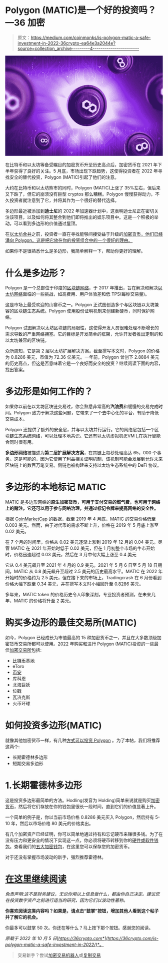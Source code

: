 # Polygon (MATIC)是一个好的投资吗？—36 加密

> 原文：<https://medium.com/coinmonks/is-polygon-matic-a-safe-investment-in-2022-36crypto-ea64e3a2044e?source=collection_archive---------4----------------------->

![](img/2ec9732ca7903cc238ef6b53a421498c.png)

在比特币和以太坊等备受瞩目的加密货币升至历史高点后，加密货币在 2021 年下半年获得了良好的关注。5 月底，市场出现下跌趋势，这使得投资者在 2022 年寻找安全的替代投资，Polygon (MATIC)引起了他们的注意。

大约在比特币和以太坊熊市的同时，Polygon (MATIC)上涨了 35%左右，但后来又下跌了，但它的崩溃没有巨型 cryptos 那么糟糕。Polygon 慢慢获得动力，不久投资者就注意到了它，并将其作为一个很好的替代选择。

多边形最近被添加到**迪士尼**的 2022 年加速器计划中，这表明迪士尼正在密切关注该项目，以及如何将其整合到他们即将推出的娱乐项目中。这是一个积极的举动，可以看到多边形的价值通过屋顶。

在[以太坊合并](https://36crypto.com/understanding-the-ethereum-merge-in-simple-term/)之前，投资者一直在寻找能够间接受益于升级的[加密货币，他们已经涌向 Polygon。这是把它放在你的投资组合中的一个很好的理由。](https://36crypto.com/top-7-cryptocurrencies-to-buy-post-ethereum-merge/)

如果你不是很熟悉什么是多边形，我简单解释一下，帮助你更好的理解。

# 什么是多边形？

Polygon 是一个总部位于印度的[区块链网络](https://36crypto.com/blockchain-definition-what-is-blockchain-technology-and-how-does-it-work/)，于 2017 年推出，旨在解决和解决[以太坊网络](https://36crypto.com/what-is-ethereum-and-how-is-it-different-from-bitcoin/)面临的一些挑战，如高费用、用户体验差和低 TPS(每秒交易量)。

这是市场上最受欢迎的山寨币之一。Polygon 正试图创造多个与区块链以太坊兼容的区块链生态系统。Polygon 使用股份证明机制来创建新硬币，同时保护网络。

Polygon 试图解决以太坊区块链的局限性，这使得开发人员很难处理不断增长的需求导致的严重网络拥塞。它的目标是开发简单的框架，允许开发者推出定制的和以太坊兼容的区块链。

众所周知，它是第 2 层以太坊扩展解决方案。截至撰写本文时，Polygon 的价格为 0.8286 美元，市值为 72.36 亿美元。一年前，Polygon 曾创下 2.8884 美元的历史高点，但这是否意味着它是一个良好而安全的投资？继续阅读下面的内容，找出答案。

# 多边形是如何工作的？

如果你以前在以太坊区块链交易过，你会熟悉非常高的**汽油费**和缓慢的交易完成时间。Polygon 致力于解决这些问题，它带来了一个去中心化的平台，有助于降低交易成本。

Polygon 还提供了额外的安全层，并与以太坊并行运行。它的网络层包括一个区块链生态系统网络，可以处理本地共识。它还有以太坊虚拟机(EVM ),在执行智能合同时很有用。

**多边形网络**被描述为**第二层扩展解决方案**，在其链上每秒处理高达 65，000 个事务。这是可能的，因为它使用了利益相关证明机制，该机制可能会发展到允许未来区块链上的数百万笔交易。侧链也被构建来支持以太坊生态系统中的 DeFi 协议。

# 多边形的本地标记 MATIC

MATIC 是多边形网络的**原生加密货币，可用于支付交易的燃气费，也可用于网络上的赌注。它还可以用于参与网络治理，并通过标记令牌来提高网络的安全性。**

根据 [CoinMarketCap](https://coinmarketcap.com/) 的数据，截至 2019 年 4 月底，MATIC 的交易价格低至 0.003 美元。然而，由于对代币的需求不断上升，价格在 2019 年 5 月底上涨至 0.02 美元。

在 7 个月的时间里，价格从 0.02 美元逐渐上涨到 2019 年 12 月的 0.04 美元。尽管 MATIC 在 2021 年开始时低于 0.02 美元，但在 1 月初整个市场的牛市开始时，价格迅速超过 0.03 美元，然后在 3 月中旬大幅上涨至 0.4 美元

它从 0.4 美元飙升至 2021 年 4 月的 0.9 美元。2021 年 5 月 6 日至 5 月 18 日期间，MATIC 从 0.8 美元飙升至超过 2.5 美元的历史最高水平。MATIC 在 2022 年开始时的价格约为 2.5 美元，但在接下来的市场上，Tradingcrash 在 6 月份看到价格大幅下跌至 0.34 美元，并在撰写本文时小幅回升至 0.8286 美元。

多年来，MATIC token 的价格历史令人印象深刻，专业投资者预测，在未来几年，MATIC 的价格将升至 2 美元。

# 购买多边形的最佳交易所(MATIC)

如今，Polygon 已经成长为市值最高的 15 种加密货币之一，并且在大多数顶级加密货币交易所都可以使用。2022 年购买和进行 Polygon (MATIC)投资的一些最佳[加密交易所](https://36crypto.com/top-5-crypto-exchanges-to-earn-good-affiliate-and-referral-income/)包括:

*   [比特币基地](https://36crypto.com/coinbase-review-2022/)
*   eToro
*   [币安](https://36crypto.com/binance-review-for-2022/)
*   库科恩
*   北海巨妖
*   位戳
*   瓦济克斯
*   火币环球

# 如何投资多边形(MATIC)

就像其他加密货币一样，有几种[方式可以投资 Polygon](https://36crypto.com/5-steps-to-invest-in-cryptocurrency-a-beginners-guide/) 。为了本帖，我们将推荐这两个:

*   长期霍德林多边形
*   短期交易多边形

# 1.长期霍德林多边形

这是投资多边形最简单的方法。Hodling(发音为 Holding)简单来说就是购买[加密货币](https://36crypto.com/what-is-cryptocurrency-the-beginners-map-to-understanding-how-cryptocurrency-works/)，然后将它们存放在你的钱包里很长一段时间，直到它们的价值显著上升。

一个简单的例子是，你以当前市场价格 0.8286 美元买入 Polygon，然后持有 5-10 年，然后以市场价格 80 美元的价格卖出。

有几个加密资产已经证明，你可以简单地通过持有和忘记硬币来赚很多钱。为了在没有压力和更安全的情况下实现这一点，你必须将硬币转移到你的[硬件或软件钱包](https://36crypto.com/top-5-crypto-wallets/)。查看我们的[五大加密钱包](https://36crypto.com/top-5-crypto-wallets/)，在这里您可以保存您的加密货币。

对于还没有掌握市场波动的新手，强烈推荐霍德林。

# [在这里继续阅读](https://36crypto.com/is-polygon-matic-a-safe-investment-in-2022/)

*免责声明:这不是财务建议，无论你用以上信息做什么，都由你自己决定。建议您在投资数字资产之前进行适当的研究，因为它们以波动性著称。*

**你喜欢阅读这类内容吗？如果是，请点击“鼓掌”按钮，增加其他人看到这个帖子并了解它的机会。**

你最多可以鼓掌 50 次。你还在等什么？马上按下那个按钮。感谢您的阅读。

*原载于 2022 年 10 月 5 日*[*https://36crypto.com*](https://36crypto.com/is-polygon-matic-a-safe-investment-in-2022/)*。*

> 交易新手？尝试[加密交易机器人](/coinmonks/crypto-trading-bot-c2ffce8acb2a)或[复制交易](/coinmonks/top-10-crypto-copy-trading-platforms-for-beginners-d0c37c7d698c)
